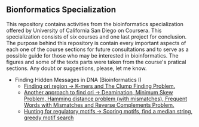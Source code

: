 ## Bionformatics Specialization
This repository contains activities from the bioinformatics specialization offered by University of California San Diego on Coursera.
This specialization consists of six courses and one last project for conclusion. The purpose behind this repository is contain every important aspects of each one of the course sections for future consultations and to serve as a possible guide for those who may be interested in bioinformatics. The figures and some of the texts parts were taken from the course's pratical sections. Any doubt or suggestions, please, let me know.

* Finding Hidden Messages in DNA (Bioinformatics I)
  * [Finding ori region -> K-mers and The Clump Finding Problem.](https://github.com/nilbsongalindo/bioinformatics_specialization/blob/master/Fiding%20Hidden%20Messages%20in%20DNA.ipynb)
  * [Another approach to find ori -> Deamination, Minimum Skew Problem, Hamming distance problem (with mismatches), Frequent Words with Mismatches and Reverse Complements Problem.](https://github.com/nilbsongalindo/bioinformatics_specialization/blob/master/Fiding%20Hidden%20Messages%20in%20DNA%20part%202.ipynb)
  * [Hunting for regulatory motifs -> Scoring motifs, find a median string, greedy motif search](https://github.com/nilbsongalindo/bioinformatics_specialization/blob/master/Which%20DNA%20Patterns%20Play%20the%20Role%20of%20Molecular%20Clocks%3F.ipynb)

